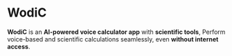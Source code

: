 # WodiC
**WodiC** is an **AI-powered voice calculator app** with **scientific tools**, Perform voice-based and scientific calculations seamlessly, even **without internet access**.
